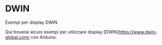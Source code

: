 # DWIN
Esempi per display DWIN


Qui troverai alcuni esempi per utilizzare display [DWIN]https://www.dwin-global.com/ con Arduino.


